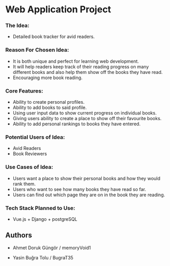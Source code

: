 # Web Application Project

### The Idea:
+ Detailed book tracker for avid readers.


### Reason For Chosen Idea:
+ It is both unique and perfect for learning web development. 
+ It will help readers keep track of their reading progress on many different books and also help them show off the books they have read.
+ Encouraging more book reading.

### Core Features:
+ Ability to create personal profiles.
+ Ability to add books to said profile.
+ Using user input data to show current progress on individual books.
+ Giving users ability to create a place to show off their favourite books.
+ Ability to add personal rankings to books they have entered.

### Potential Users of Idea:
+ Avid Readers
+ Book Reviewers

### Use Cases of Idea:
+ Users want a place to show their personal books and how they would rank them.
+ Users who want to see how many books they have read so far.
+ Users can find out which page they are on in the book they are reading.

### Tech Stack Planned to Use:

* Vue.js + Django + postgreSQL

## Authors
+ Ahmet Doruk Güngör / memoryVoid1

+ Yasin Buğra Tolu / BugraT35

















